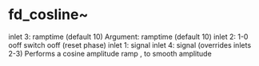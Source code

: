 # fd_cosline~ 



 

 

inlet 3: ramptime (default 10)
Argument: ramptime (default 10)
inlet 2: 1-0 ooff switch
ooff
(reset phase)
inlet 1: signal
inlet 4: signal (overrides inlets 2-3)
Performs a cosine amplitude ramp , to smooth amplitude


 
